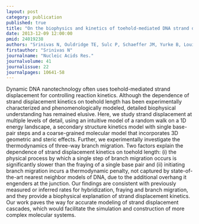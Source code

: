 ```yaml
---
layout: post
category: publication
published: true
title: "On the biophysics and kinetics of toehold-mediated DNA strand displacement."
date: 2013-12-09 12:00:00
pmid: 24019238
authors: "Srinivas N, Ouldridge TE, Sulc P, Schaeffer JM, Yurke B, Louis AA, Doye JP, Winfree E"
firstauthor: "Srinivas N"
journalname: "Nucleic Acids Res."
journalvolume: 41
journalissue: 22
journalpages: 10641-58
---
```


Dynamic DNA nanotechnology often uses toehold-mediated strand displacement for controlling reaction kinetics. Although the dependence of strand displacement kinetics on toehold length has been experimentally characterized and phenomenologically modeled, detailed biophysical understanding has remained elusive. Here, we study strand displacement at multiple levels of detail, using an intuitive model of a random walk on a 1D energy landscape, a secondary structure kinetics model with single base-pair steps and a coarse-grained molecular model that incorporates 3D geometric and steric effects. Further, we experimentally investigate the thermodynamics of three-way branch migration. Two factors explain the dependence of strand displacement kinetics on toehold length: (i) the physical process by which a single step of branch migration occurs is significantly slower than the fraying of a single base pair and (ii) initiating branch migration incurs a thermodynamic penalty, not captured by state-of-the-art nearest neighbor models of DNA, due to the additional overhang it engenders at the junction. Our findings are consistent with previously measured or inferred rates for hybridization, fraying and branch migration, and they provide a biophysical explanation of strand displacement kinetics. Our work paves the way for accurate modeling of strand displacement cascades, which would facilitate the simulation and construction of more complex molecular systems.

